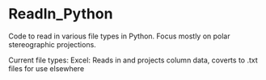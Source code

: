 # ReadIn_Python
Code to read in various file types in Python.
Focus mostly on polar stereographic projections.

Current file types:
Excel: Reads in and projects column data, coverts to .txt files for use elsewhere


